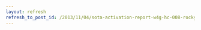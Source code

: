 ```yaml
---
layout: refresh
refresh_to_post_id: /2013/11/04/sota-activation-report-w4g-hc-008-rocky-mountain
---
```

